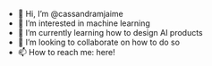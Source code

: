 - 👋 Hi, I’m @cassandramjaime
- 👀 I’m interested in machine learning
- 🌱 I’m currently learning how to design AI products
- 💞️ I’m looking to collaborate on how to do so
- 📫 How to reach me: here!

<!---
cassandramjaime/cassandramjaime is a ✨ special ✨ repository because its `README.md` (this file) appears on your GitHub profile.
You can click the Preview link to take a look at your changes.
--->
